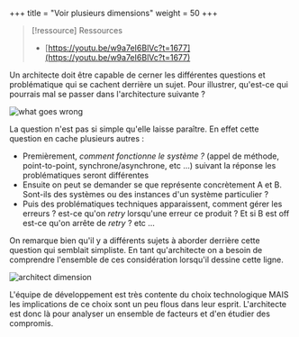 +++
title = "Voir plusieurs dimensions"
weight = 50
+++

> [!ressource] Ressources
> - [https://youtu.be/w9a7eI6BlVc?t=1677](https://youtu.be/w9a7eI6BlVc?t=1677)

Un architecte doit être capable de cerner les différentes questions et problématique qui se cachent derrière un sujet. Pour illustrer, qu'est-ce qui pourrais mal se passer dans l'architecture suivante ?

![what goes wrong](../images/wrong.png)

La question n'est pas si simple qu'elle laisse paraître. En effet cette question en cache plusieurs autres :
- Premièrement, *comment fonctionne le système ?* (appel de méthode, point-to-point, synchrone/asynchrone, etc ...) suivant la réponse les problématiques seront différentes
- Ensuite on peut se demander se que représente concrètement A et B. Sont-ils des systèmes ou des instances d'un système particulier ?
- Puis des problématiques techniques apparaissent, comment gérer les erreurs ? est-ce qu'on *retry* lorsqu'une erreur ce produit ? Et si B est off est-ce qu'on arrête de *retry* ? etc ...

On remarque bien qu'il y a différents sujets à aborder derrière cette question qui semblait simpliste. En tant qu'architecte on a besoin de comprendre l'ensemble de ces considération lorsqu'il dessine cette ligne.

![architect dimension](../images/architect_dimension.png)

L'équipe de développement est très contente du choix technologique MAIS les implications de ce choix sont un peu flous dans leur esprit. L'architecte est donc là pour analyser un ensemble de facteurs et d'en étudier des compromis.
